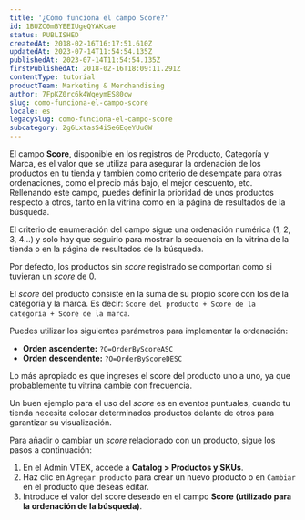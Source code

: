```yaml
---
title: '¿Cómo funciona el campo Score?'
id: 1BUZC0mBYEEIUgeQYAKcae
status: PUBLISHED
createdAt: 2018-02-16T16:17:51.610Z
updatedAt: 2023-07-14T11:54:54.135Z
publishedAt: 2023-07-14T11:54:54.135Z
firstPublishedAt: 2018-02-16T18:09:11.291Z
contentType: tutorial
productTeam: Marketing & Merchandising
author: 7FpKZ0rc6k4WqeymES80cw
slug: como-funciona-el-campo-score
locale: es
legacySlug: como-funciona-el-campo-score
subcategory: 2g6LxtasS4iSeGEqeYUuGW
---
```


El campo __Score__, disponible en los registros de Producto, Categoría y Marca, es el valor que se utiliza para asegurar la ordenación de los productos en tu tienda y también como criterio de desempate para otras ordenaciones, como el precio más bajo, el mejor descuento, etc. Rellenando este campo, puedes definir la prioridad de unos productos respecto a otros, tanto en la vitrina como en la página de resultados de la búsqueda.

El criterio de enumeración del campo sigue una ordenación numérica (1, 2, 3, 4...) y solo hay que seguirlo para mostrar la secuencia en la vitrina de la tienda o en la página de resultados de la búsqueda.

Por defecto, los productos sin *score* registrado se comportan como si tuvieran un *score* de 0.

El *score* del producto consiste en la suma de su propio score con los de la categoría y la marca. Es decir: `Score del producto + Score de la categoría + Score de la marca`.

Puedes utilizar los siguientes parámetros para implementar la ordenación:

- __Orden ascendente:__ `?O=OrderByScoreASC`
- __Orden descendente:__ `?O=OrderByScoreDESC`

Lo más apropiado es que ingreses el score del producto uno a uno, ya que probablemente tu vitrina cambie con frecuencia.

Un buen ejemplo para el uso del *score* es en eventos puntuales, cuando tu tienda necesita colocar determinados productos delante de otros para garantizar su visualización.

Para añadir o cambiar un *score* relacionado con un producto, sigue los pasos a continuación:

1. En el Admin VTEX, accede a **Catalog > Productos y SKUs**.
2. Haz clic en `Agregar producto` para crear un nuevo producto o en `Cambiar` en el producto que deseas editar.
3. Introduce el valor del score deseado en el campo **Score (utilizado para la ordenación de la búsqueda)**.

